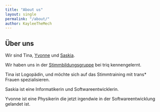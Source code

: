 ```yaml
---
title: "About us"
layout: single
permalink: "/about/"
author: KayleeTheMech
---
```


## Über uns

Wir sind Tina, [Yvonne](https://twitter.com/kayleethemech) und [Saskia](https://twitter.com/sagennrich).

Wir haben uns in der [Stimmbildungsgruppe](http://www.transinterqueer.org/gruppen/stimmtraining-fur-eine-femininere-stimme/) bei triq kennengelernt.

Tina ist Logopädin, und möchte sich auf das Stimmtraining mit trans\* Frauen spezialisieren.

Saskia ist eine Informatikerin und Softwareentwicklerin.

Yvonne ist eine Physikerin die jetzt irgendwie in der Softwareentwicklung gelandet ist.
